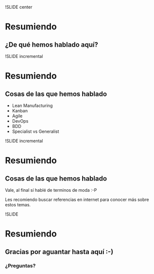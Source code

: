 !SLIDE center
# Resumiendo
## ¿De qué hemos hablado aquí?

!SLIDE incremental
# Resumiendo
## Cosas de las que hemos hablado

* Lean Manufacturing
* Kanban
* Agile
* DevOps
* BDD
* Specialist vs Generalist

!SLIDE incremental
# Resumiendo
## Cosas de las que hemos hablado

Vale, al final sí hablé de terminos de moda :-P

Les recomiendo buscar referencias en internet para conocer más sobre estos temas.


!SLIDE
# Resumiendo
## Gracias por aguantar hasta aquí :-)
### ¿Preguntas?
